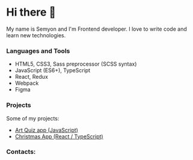 # Hi there 👋

My name is Semyon and I'm Frontend developer. I love to write code and learn new technologies.

### Languages and Tools

- HTML5, CSS3, Sass preprocessor (SCSS syntax)
- JavaScript (ES6+), TypeScript
- React, Redux
- Webpack
- Figma

### Projects

Some of my projects:

- [Art Quiz app (JavaScript)](https://skyress9.github.io/art-quiz/)
- [Christmas App (React / TypeScript)](https://skyress9.github.io/christmas-app/)

### Contacts:


